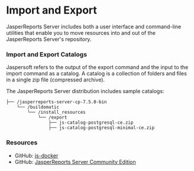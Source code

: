 # Import and Export

JasperReports Server includes both a user interface and command-line utilities that enable you to move resources into 
and out of the JasperReports Server's repository.

###  Import and Export Catalogs
Jaspersoft refers to the output of the export command and the input to the import command as a catalog. A catalog is 
a collection of folders and files in a single zip file (compressed archive).

The JasperReports Server distribution includes sample catalogs:

```
├── /jasperreports-server-cp-7.5.0-bin
    └── /buildomatic
        └── /install_resources
            └── /export
                ├── js-catalog-postgresql-ce.zip
                ├── js-catalog-postgresql-minimal-ce.zip
```

### Resources

* GitHub: [js-docker](https://github.com/TIBCOSoftware/js-docker)
* GitHub: [JasperReports Server Community Edition](https://github.com/TIBCOSoftware/jasperreports)
